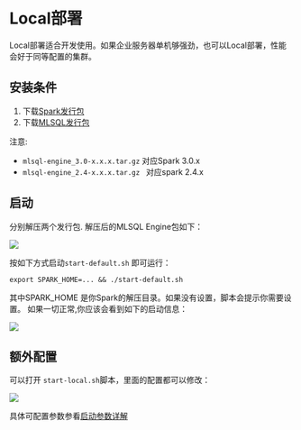 # Local部署

Local部署适合开发使用。如果企业服务器单机够强劲，也可以Local部署，性能会好于同等配置的集群。

## 安装条件

1. 下载[Spark发行包](https://spark.apache.org/downloads.html)
2. 下载[MLSQL发行包](http://download.mlsql.tech/2.0.0/)

注意:

* `mlsql-engine_3.0-x.x.x.tar.gz`  对应Spark 3.0.x
* `mlsql-engine_2.4-x.x.x.tar.gz ` 对应spark 2.4.x

## 启动

分别解压两个发行包. 解压后的MLSQL Engine包如下：

![](http://docs.mlsql.tech/upload_images/e6093c4c-bc11-47fc-9b2a-5a08084e5cd6.png)

按如下方式启动`start-default.sh` 即可运行：

```
export SPARK_HOME=... && ./start-default.sh
```

其中SPARK_HOME 是你Spark的解压目录。如果没有设置，脚本会提示你需要设置。
如果一切正常,你应该会看到如下的启动信息：

![](http://docs.mlsql.tech/upload_images/d6139e4f-de5c-4b7f-8d43-5a28e1a25bb7.png)


## 额外配置

可以打开 `start-local.sh`脚本，里面的配置都可以修改：

![](http://docs.mlsql.tech/upload_images/d4942564-b1d4-4771-b6c2-0eab0a9fe134.png)

具体可配置参数参看[启动参数详解](./configuration.md)


